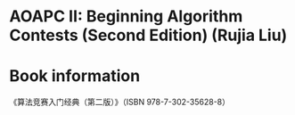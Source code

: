 # AOAPC II: Beginning Algorithm Contests (Second Edition) (Rujia Liu)

# Book information
《算法竞赛入门经典（第二版）》（ISBN 978-7-302-35628-8）
